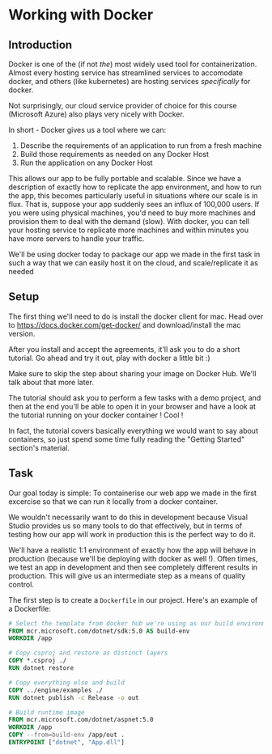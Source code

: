 # Working with Docker

## Introduction

Docker is one of the (if not *the*) most widely used tool for containerization. Almost every hosting service has streamlined services to accomodate docker, and others (like kubernetes) are hosting services *specifically* for docker.

Not surprisingly, our cloud service provider of choice for this course (Microsoft Azure) also plays very nicely with Docker.

In short - Docker gives us a tool where we can:
1. Describe the requirements of an application to run from a fresh machine
2. Build those requirements as needed on any Docker Host
3. Run the application on any Docker Host

This allows our app to be fully portable and scalable. Since we have a description of exactly how to replicate the app environment, and how to run the app, this becomes particularly useful in situations where our scale is in flux. That is, suppose your app suddenly sees an influx of 100,000 users. If you were using physical machines, you'd need to buy more machines and provision them to deal with the demand (slow). With docker, you can tell your hosting service to replicate more machines and within minutes you have more servers to handle your traffic.

We'll be using docker today to package our app we made in the first task in such a way that we can easily host it on the cloud, and scale/replicate it as needed

## Setup

The first thing we'll need to do is install the docker client for mac. Head over to https://docs.docker.com/get-docker/ and download/install the mac version. 

After you install and accept the agreements, it'll ask you to do a short tutorial. Go ahead and try it out, play with docker a little bit :) 

Make sure to skip the step about sharing your image on Docker Hub. We'll talk about that more later.

The tutorial should ask you to perform a few tasks with a demo project, and then at the end you'll be able to open it in your browser and have a look at the tutorial running on your docker container ! Cool !

In fact, the tutorial covers basically everything we would want to say about containers, so just spend some time fully reading the "Getting Started" section's material.

## Task

Our goal today is simple: To containerise our web app we made in the first excercise so that we can run it locally from a docker container. 

We wouldn't necessarily want to do this in development because Visual Studio provides us so many tools to do that effectively, but in terms of testing how our app will work in production this is the perfect way to do it.

We'll have a realistic 1:1 environment of exactly how the app will behave in production (because we'll be deploying with docker as well !). Often times, we test an app in development and then see completely different results in production. This will give us an intermediate step as a means of quality control.

The first step is to create a `Dockerfile` in our project. Here's an example of a Dockerfile:

```Dockerfile
# Select the template from docker hub we're using as our build environment
FROM mcr.microsoft.com/dotnet/sdk:5.0 AS build-env
WORKDIR /app

# Copy csproj and restore as distinct layers
COPY *.csproj ./
RUN dotnet restore

# Copy everything else and build
COPY ../engine/examples ./
RUN dotnet publish -c Release -o out

# Build runtime image
FROM mcr.microsoft.com/dotnet/aspnet:5.0
WORKDIR /app
COPY --from=build-env /app/out .
ENTRYPOINT ["dotnet", "App.dll"]
```







